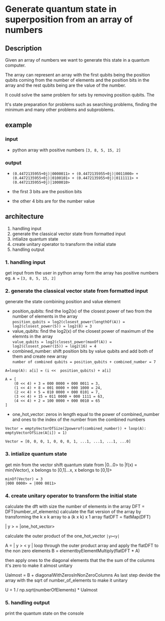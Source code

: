 # Generate quantum state in superposition from an array of numbers

## Description
Given an array of numbers we want to generate this state in a quantum computer.  

The array can represent an array with the first qubits being the position qubits coming
from the number of elements and the position bits in the array and the rest qubits being are the value of the number.

It could solve the same problem for sets by removing position qubits.
The 

It's state preparation for problems such as searching problems, finding the minimum and many other problems and subproblems.

## example

### input

- python array with positive numbers `[3, 8, 5, 15, 2]`

### output 

- `(0.4472135955+0j)|0000011> + (0.4472135955+0j)|0011000> + (0.4472135955+0j)|0100101> + (0.4472135955+0j)|0111111> + (0.4472135955+0j)|1000010>`

- the first 3 bits are the position bits  
- the other 4 bits are for the number value

## architecture

1. handling input
2. generate the classical vector state from formatted input
3. intialize quantum state  
4. create unitary operator to transform the initial state  
5. handling output

### 1. handling input

get input from the user in python array form
the array has positive numbers
eg. `A =` `[3, 8, 5, 15, 2]`

### 2. generate the classical vector state from formatted input

generate the state combining position and value element

- position_qubits: find the log2(x) of the closest power of two from the number of elements in the array  
`position_qubits = log2(closest_power(lengthOf(A)) = log2(closest_power(5)) = log2(8) = 3 `
- value_qubits: find the log2(x) of the closest power of maximum of the elemnts in the array  
`value_qubits = log2(closest_power(maxOf(A)) = log2(closest_power(15)) = log2(16) = 4 `  
- combined_number: shift position bits by value qubits and add both of them and create new array  
`number of combined qubits = position_qubits + combined_number = 7 `

```
A=loop(A): a[i] = (i <<  position_qubits) + a[i]

A = [
    (0 << 4) + 3 = 000 0000 + 000 0011 = 3,
    (1 << 4) + 8 = 001 0000 + 000 1000 = 24,
    (2 << 4) + 5 = 010 0000 + 000 0101 = 7,
    (3 << 4) + 15 = 011 0000 + 000 1111 = 63,
    (4 << 4) + 2 = 100 0000 + 000 0010 = 65
]
```

- one_hot_vector: zeros in length equal to the power of combined_number and ones to the index of the number from the combined numbers

```
Vector = emptyVectorOfSize(2powerof(combined_number)) + loop(A): emptyVectorOfSize(A[i]) = 1) 

Vector = [0, 0, 0, 1, 0, 0, 0, 1, ...1, ...1, ...1, ...0]
```

### 3. intialize quantum state  

get min from the vector
shift quantum state from |0...0> to |f(x) = min(Vector), x belongs to [0,1]...x, x belongs to [0,1]>  
```
minOf(Vector) = 3
|000 0000> = |000 0011>
```
### 4. create unitary operator to transform the initial state  
calculate the dft with size the number of elements in the array
DFT = DFT(number_of_elements)
calculate the flat version of the array by transforming the k x k array to a (k x k) x 1 array
flatDFT = flatMap(DFT)

| y > = |one_hot_vector>

calculate the outer product of the one_hot_vector `|y><y|`

A = | y > < y |
loop through the outer product array and apply the flatDFT to the non zero elements
B = elementbyElementMultiply(flatDFT * A)

then apply ones to the diagonal elements that the the sum of the columns it's zero to 
make it almost unitary

Ualmost = B + diagonalWithZerosInNonZeroColumns
As last step devide the array with the sqrt of number_of_elements to make it unitary

U = 1 / np.sqrt(numberOfElements) * Ualmost


### 5. handling output

print the quantum state on the console

